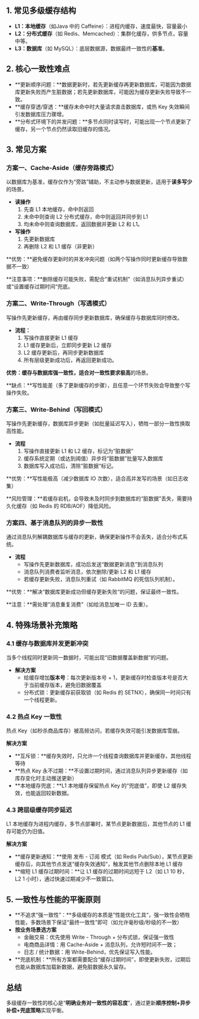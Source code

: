 ## 1. 常见多级缓存结构

- **L1：本地缓存**（如Java 中的 Caffeine）：进程内缓存，速度最快，容量最小
- **L2：分布式缓存**（如 Redis、Memcached）：集群化缓存，供多节点，容量中等。
- **L3：数据库**（如 MySQL）：底层数据源，数据最终一致性的**基准**。

## 2. 核心一致性难点

- **更新顺序问题：**数据更新时，若先更新缓存再更新数据库，可能因为数据库更新失败而产生脏数据；若先更新数据库，可能因为缓存更新失败导致不一致。
- **缓存穿透/穿透：**缓存未命中时大量请求直击数据库，或热 Key 失效瞬间引发数据库压力骤增。
- **分布式环境下的并发问题：**多节点同时读写时，可能出现一个节点更新了缓存，另一个节点仍然读取旧缓存的情况。

## 3. 常见方案

### 方案一、Cache-Aside（缓存旁路模式）

以数据库为基准，缓存仅作为“旁路”辅助，不主动参与数据更新，适用于**读多写少**的场景。

- **读操作**
    1. 先查 L1 本地缓存，命中则返回
    2. 未命中则查询 L2 分布式缓存，命中则返回并同步到 L1
    3. 均未命中则查询数据库，返回数据并更新 L2 和 L1。
- **写操作**
    1. 先更新数据库
    2. 再删除 L2 和 L1 缓存（非更新）

**优势：**避免缓存更新时的并发冲突问题（如两个写操作同时更新缓存导致数据不一致）

**注意事项：**删除缓存可能失败，需配合”重试机制”（如消息队列异步重试）或“设置缓存过期时间“兜底。

### 方案二、Write-Through（写透模式）

写操作先更新缓存，再由缓存同步更新数据库，确保缓存与数据库同时修改。

- **流程：**
    1. 写操作直接更新 L1 缓存
    2. L1 缓存更新后，立即同步更新 L2 缓存
    3. L2 缓存更新后，再同步更新数据库
    4. 所有层级更新成功后，再返回更新成功。

**优势：**缓存与数据库强一致性，适合对**一致性要求极高**的场景。

**缺点：**写性能差（多了更新缓存的步骤），且任意一个环节失败会导致整个写操作失败。

### 方案三、Write-Behind（写回模式）

写操作先更新缓存，数据库异步更新（如批量延迟写入），牺牲一部分一致性换取高性能。

- **流程**
    1. 写操作直接更新 L1 和 L2 缓存，标记为“脏数据”
    2. 缓存系统定期（或达到阈值）异步将“脏数据”批量写入数据库
    3. 数据库写入成功后，清除”脏数据“标记。

**优势：**写性能极高（减少数据库 IO 次数），适合高并发写的场景（如日志收集）

**风险管理：**若缓存宕机，会导致未及时同步到数据库的“脏数据”丢失，需要持久化缓存（如 Redis 的 RDB/AOF）降低风险。

### 方案四、基于消息队列的异步一致性

通过消息队列解耦数据库与缓存的更新，确保更新操作不会丢失，适合分布式系统。

- **流程**
    - 写操作先更新数据库，成功后发送“数据更新消息”到消息队列
    - 消息队列消费者监听消息，依次删除/更新 L2 和 L1 缓存
    - 若缓存更新失败，消息队列重试（如 RabbitMQ 的死信队列机制）。

**优势：**解决“数据库更新成功但缓存更新失败“的问题，保证最终一致性。

**注意：**需处理“消息重复消费”（如给消息加唯一 ID 去重）。

## 4. 特殊场景补充策略

### 4.1 缓存与数据库并发更新冲突

当多个线程同时更新同一数据时，可能出现“旧数据覆盖新数据”的问题。

- **解决方案**
    - 给缓存增加**版本号**：每次更新版本号 + 1，更新缓存时检查版本号是否大于当前缓存版本，避免旧数据覆盖
    - 分布式锁：更新缓存前获取锁（如 Redis 的 SETNX），确保同一时间只有一个线程更新。

### 4.2 热点 Key 一致性

热点 Key（如秒杀商品库存）被高频访问，若缓存失效可能引发数据库雪崩。

**解决方案**

- **互斥锁：**缓存失效时，只允许一个线程查询数据库并更新缓存，其他线程等待
- **热点 Key 永不过期：**不设置过期时间，通过消息队列异步更新缓存（如库存变化时主动推送更新）
- **本地缓存兜底：**L1 本地缓存保留热点 Key 的“兜底值”，即使 L2 缓存失效，也能返回较新数据。

### 4.3 跨层级缓存同步延迟

L1 本地缓存为进程内缓存，多节点部署时，某节点更新数据后，其他节点的 L1 缓存可能仍为旧值。

**解决方案**

- **缓存更新通知：**使用 发布 - 订阅 模式（如 Redis Pub/Sub），某节点更新缓存后，向其他节点发送“缓存失效通知“，触发其他节点删除本地 L1 缓存
- **缩短 L1 缓存过期时间：**让 L1 缓存的过期时间远短于 L2（如 L1 10 秒，L2 1 小时），通过快速过期减少不一致窗口。

## 5. 一致性与性能的平衡原则

- **不追求“强一致性”：**多级缓存的本质是”性能优化工具“，强一致性会牺牲性能，多数场景下保证“最终一致性”即可（如允许毫秒级/秒级的不一致）
- **按业务场景选方案**
    - 金融交易：优先使用 Write - Through + 分布式锁，保证强一致性
    - 电商商品详情：用 Cache-Aside  + 消息队列，允许短时间不一致；
    - 日志 /  统计数据：用 Write-Behind，优先保证写入性能。
- **兜底机制：**所有方案都需要配合“缓存过期时间”，即使更新失败，过期后也能从数据库加载新数据，避免脏数据永久留存。

## 总结

多级缓存一致性的核心是“**明确业务对一致性的容忍度**”，通过更新**顺序控制+异步补偿+兜底策略**实现平衡。